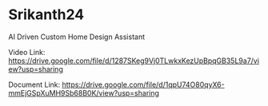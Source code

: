 # Srikanth24
AI Driven Custom Home Design Assistant


Video Link:
https://drive.google.com/file/d/1287SKeg9Vj0TLwkxKezUpBpqGB35L9a7/view?usp=sharing

Document Link:
https://drive.google.com/file/d/1qpU74O80qyX6-mmEjGSpXuMH9Sb68B0K/view?usp=sharing
